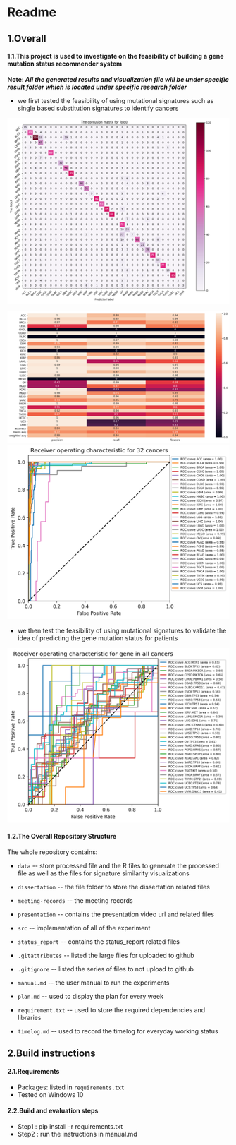 # Readme


## 1.Overall 


#### 1.1.This project is used to investigate on the feasibility of building a gene mutation status recommender system

**Note: _All the generated results and visualization file will be under specific result folder which is located under specific research folder_**
* we first tested the feasibility of using mutational signatures such as single based substitution signatures to identify cancers


![The example result from cancer classification](src/classification_cancer_analysis/result/cancer_classification_confusion_matrix/The_confusion_matrix_for_validation_in_fold_0.png)

![The example result from cancer classification 1](src/classification_cancer_analysis/result/cancer_classification_report/The_classification_report_for_validation_in_fold_0.png)
![The example result from cancer classification 2](src/classification_cancer_analysis/result/cancer_classification_roc_auc/The_roc_auc_for_validation_in_fold_4.png)


* we then test the feasibility of using mutational signatures to validate the idea of predicting the gene mutation status for patients

![The example result from cancer classification 2](src/CNN-implement/result/gene_classification_roc_auc/The_roc_auc_for_validation_in_fold_0.png)



#### 1.2.The Overall Repository Structure 

The whole repository contains: 

*  `data` -- store processed file and the R files to generate the processed file as well as the files for signature similarity visualizations

*  `dissertation` -- the file folder to store the dissertation related files 

*  `meeting-records` -- the meeting records

*  `presentation` -- contains the presentation video url and related files

*  `src` -- implementation of all of the experiment

*  `status_report` -- contains the status_report related files

*  `.gitattributes` -- listed the large files for uploaded to github

*  `.gitignore` -- listed the series of files to not upload to github

*  `manual.md` -- the user manual to run the experiments

*  `plan.md` -- used to display the plan for every week

*  `requirement.txt` -- used to store the required dependencies and libraries

*  `timelog.md` -- used to record the timelog for everyday working status



## 2.Build instructions

#### 2.1.Requirements

* Packages: listed in `requirements.txt` 
* Tested on Windows 10

#### 2.2.Build and evaluation steps

* Step1 : pip install -r requirements.txt
* Step2 : run the instructions in manual.md


